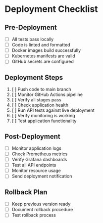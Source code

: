 # Deployment Checklist

## Pre-Deployment
- [ ] All tests pass locally
- [ ] Code is linted and formatted
- [ ] Docker images build successfully
- [ ] Kubernetes manifests are valid
- [ ] GitHub secrets are configured

## Deployment Steps
1. [ ] Push code to main branch
2. [ ] Monitor GitHub Actions pipeline
3. [ ] Verify all stages pass
4. [ ] Check application health
5. [ ] Run API tests against live deployment
6. [ ] Verify monitoring is working
7. [ ] Test application functionality

## Post-Deployment
- [ ] Monitor application logs
- [ ] Check Prometheus metrics
- [ ] Verify Grafana dashboards
- [ ] Test all API endpoints
- [ ] Monitor resource usage
- [ ] Send deployment notification

## Rollback Plan
- [ ] Keep previous version ready
- [ ] Document rollback procedure
- [ ] Test rollback process
